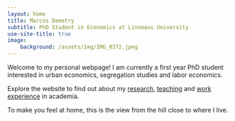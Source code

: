 ```yaml
---
layout: home
title: Marcos Demetry
subtitle: PhD Student in Economics at Linneaus University
use-site-title: true
image:
    background: /assets/img/IMG_0372.jpeg
---
```


Welcome to my personal webpage! I am currently a first year PhD student interested in urban economics, segregation studies and labor economics.

Explore the website to find out about my [research](research.md), [teaching](teaching.md) and [work experience](resume.md) in academia.

To make you feel at home, this is the view from the hill close to where I live.
